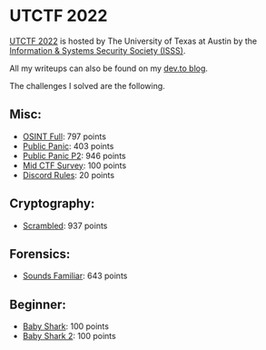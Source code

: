# UTCTF 2022 

[UTCTF 2022](https://utctf.live/) is hosted by The University of Texas at Austin by the [Information & Systems Security Society (ISSS)](https://www.isss.io/).

All my writeups can also be found on my [dev.to blog](https://dev.to/lambdamamba/ctf-writeup-utctf-2022-1kmm).


The challenges I solved are the following.

## Misc:
- [OSINT Full](./misc/osint_full): 797 points
- [Public Panic](./misc/public_panic): 403 points
- [Public Panic P2](./misc/public_panic_p2): 946 points
- [Mid CTF Survey](./misc/mid_ctf_survey): 100 points
- [Discord Rules](./misc/discord_rules): 20 points


## Cryptography:
- [Scrambled](./cryptography/scrambled): 937 points

## Forensics:
- [Sounds Familiar](./forensics/sounds_familiar): 643 points

## Beginner:
- [Baby Shark](./beginner/baby_shark): 100 points
- [Baby Shark 2](./beginner/baby_shark_p2): 100 points
